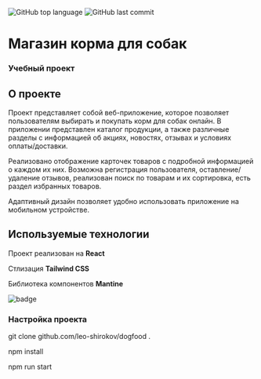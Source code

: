 ![GitHub top language](https://img.shields.io/github/languages/top/leo-shirokov/dogfood?style=for-the-badge)
![GitHub last commit](https://img.shields.io/github/last-commit/leo-shirokov/dogfood?style=for-the-badge)

# Магазин корма для собак

### Учебный проект

## О проекте

Проект представляет собой веб-приложение, которое позволяет пользователям выбирать и покупать корм для собак онлайн. В приложении представлен каталог продукции, а также различные разделы с информацией об акциях, новостях, отзывах и условиях оплаты/доставки.

Реализовано отображение карточек товаров с подробной информацией о каждом их них.
Возможна регистрация пользователя, оставление/удаление отзывов, реализован поиск по товарам и их сортировка, есть раздел избранных товаров.

Адаптивный дизайн позволяет удобно использовать приложение на мобильном устройстве.

## Используемые технологии

Проект реализован на **React**

Стлизация **Tailwind CSS**

Библиотека компонентов **Mantine**

![badge](https://img.shields.io/badge/Dogfood-Магазин%20корма%20для%20собак-yellow)

### Настройка проекта

git clone github.com/leo-shirokov/dogfood .

npm install

npm run start
